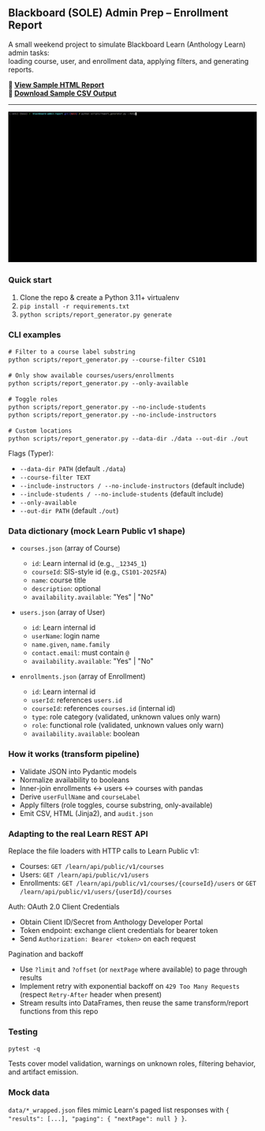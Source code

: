 ## Blackboard (SOLE) Admin Prep – Enrollment Report

A small weekend project to simulate Blackboard Learn (Anthology Learn) admin tasks:  
loading course, user, and enrollment data, applying filters, and generating reports.

**🔗 [View Sample HTML Report](https://chrisdefazio.github.io/blackboard-admin-report/)**  
**📄 [Download Sample CSV Output](out/enrollment_report.csv)**


---

![CLI demo](assets/blackboard.gif)

### Quick start

1. Clone the repo & create a Python 3.11+ virtualenv  
2. `pip install -r requirements.txt`  
3. `python scripts/report_generator.py generate`

### CLI examples

```
# Filter to a course label substring
python scripts/report_generator.py --course-filter CS101

# Only show available courses/users/enrollments
python scripts/report_generator.py --only-available

# Toggle roles
python scripts/report_generator.py --no-include-students
python scripts/report_generator.py --no-include-instructors

# Custom locations
python scripts/report_generator.py --data-dir ./data --out-dir ./out
```

Flags (Typer):

- `--data-dir PATH` (default `./data`)
- `--course-filter TEXT`
- `--include-instructors / --no-include-instructors` (default include)
- `--include-students / --no-include-students` (default include)
- `--only-available`
- `--out-dir PATH` (default `./out`)

### Data dictionary (mock Learn Public v1 shape)

- `courses.json` (array of Course)
  - `id`: Learn internal id (e.g., `_12345_1`)
  - `courseId`: SIS-style id (e.g., `CS101-2025FA`)
  - `name`: course title
  - `description`: optional
  - `availability.available`: "Yes" | "No"

- `users.json` (array of User)
  - `id`: Learn internal id
  - `userName`: login name
  - `name.given`, `name.family`
  - `contact.email`: must contain `@`
  - `availability.available`: "Yes" | "No"

- `enrollments.json` (array of Enrollment)
  - `id`: Learn internal id
  - `userId`: references `users.id`
  - `courseId`: references `courses.id` (internal id)
  - `type`: role category (validated, unknown values only warn)
  - `role`: functional role (validated, unknown values only warn)
  - `availability.available`: boolean

### How it works (transform pipeline)

- Validate JSON into Pydantic models
- Normalize availability to booleans
- Inner-join enrollments ↔ users ↔ courses with pandas
- Derive `userFullName` and `courseLabel`
- Apply filters (role toggles, course substring, only-available)
- Emit CSV, HTML (Jinja2), and `audit.json`

### Adapting to the real Learn REST API

Replace the file loaders with HTTP calls to Learn Public v1:

- Courses: `GET /learn/api/public/v1/courses`
- Users: `GET /learn/api/public/v1/users`
- Enrollments: `GET /learn/api/public/v1/courses/{courseId}/users` or `GET /learn/api/public/v1/users/{userId}/courses`

Auth: OAuth 2.0 Client Credentials

- Obtain Client ID/Secret from Anthology Developer Portal
- Token endpoint: exchange client credentials for bearer token
- Send `Authorization: Bearer <token>` on each request

Pagination and backoff

- Use `?limit` and `?offset` (or `nextPage` where available) to page through results
- Implement retry with exponential backoff on `429 Too Many Requests` (respect `Retry-After` header when present)
- Stream results into DataFrames, then reuse the same transform/report functions from this repo

### Testing

```
pytest -q
```

Tests cover model validation, warnings on unknown roles, filtering behavior, and artifact emission.

### Mock data

`data/*_wrapped.json` files mimic Learn's paged list responses with `{ "results": [...], "paging": { "nextPage": null } }`.

